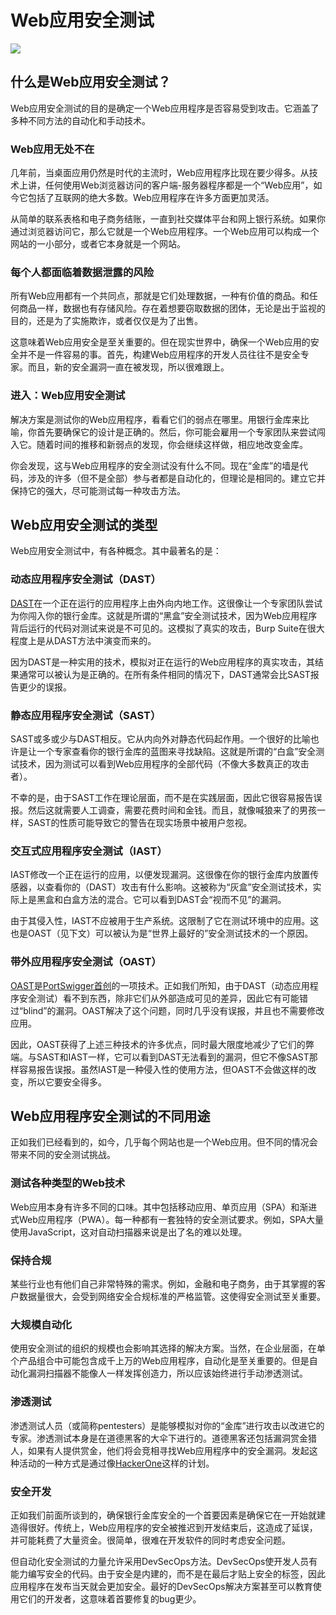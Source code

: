 # Web应用安全测试

![](../../.gitbook/assets/web-app-security-graphic%20%281%29.svg)

## 什么是Web应用安全测试？

Web应用安全测试的目的是确定一个Web应用程序是否容易受到攻击。它涵盖了多种不同方法的自动化和手动技术。

### Web应用无处不在

几年前，当桌面应用仍然是时代的主流时，Web应用程序比现在要少得多。从技术上讲，任何使用Web浏览器访问的客户端-服务器程序都是一个“Web应用”，如今它包括了互联网的绝大多数。Web应用程序在许多方面更加灵活。

从简单的联系表格和电子商务结账，一直到社交媒体平台和网上银行系统。如果你通过浏览器访问它，那么它就是一个Web应用程序。一个Web应用可以构成一个网站的一小部分，或者它本身就是一个网站。

### 每个人都面临着数据泄露的风险

所有Web应用都有一个共同点，那就是它们处理数据，一种有价值的商品。和任何商品一样，数据也有存储风险。存在着想要窃取数据的团体，无论是出于监视的目的，还是为了实施欺诈，或者仅仅是为了出售。

这意味着Web应用安全是至关重要的。但在现实世界中，确保一个Web应用的安全并不是一件容易的事。首先，构建Web应用程序的开发人员往往不是安全专家。而且，新的安全漏洞一直在被发现，所以很难跟上。

### 进入：Web应用安全测试

解决方案是测试你的Web应用程序，看看它们的弱点在哪里。用银行金库来比喻，你首先要确保它的设计是正确的。然后，你可能会雇用一个专家团队来尝试闯入它。随着时间的推移和新弱点的发现，你会继续这样做，相应地改变金库。

你会发现，这与Web应用程序的安全测试没有什么不同。现在“金库”的墙是代码，涉及的许多（但不是全部）参与者都是自动化的，但理论是相同的。建立它并保持它的强大，尽可能测试每一种攻击方法。

## Web应用安全测试的类型

Web应用安全测试中，有各种概念。其中最著名的是：

### 动态应用程序安全测试（DAST）

[DAST](./1-dast.md)在一个正在运行的应用程序上由外向内地工作。这很像让一个专家团队尝试为你闯入你的银行金库。这就是所谓的“黑盒”安全测试技术，因为Web应用程序背后运行的代码对测试来说是不可见的。这模拟了真实的攻击，Burp Suite在很大程度上是从DAST方法中演变而来的。

因为DAST是一种实用的技术，模拟对正在运行的Web应用程序的真实攻击，其结果通常可以被认为是正确的。在所有条件相同的情况下，DAST通常会比SAST报告更少的误报。

### 静态应用程序安全测试（SAST）

SAST或多或少与DAST相反。它从内向外对静态代码起作用。一个很好的比喻也许是让一个专家查看你的银行金库的蓝图来寻找缺陷。这就是所谓的“白盒”安全测试技术，因为测试可以看到Web应用程序的全部代码（不像大多数真正的攻击者）。

不幸的是，由于SAST工作在理论层面，而不是在实践层面，因此它很容易报告误报。然后这就需要人工调查，需要花费时间和金钱。而且，就像喊狼来了的男孩一样，SAST的性质可能导致它的警告在现实场景中被用户忽视。

### 交互式应用程序安全测试（IAST）

IAST修改一个正在运行的应用，以便发现漏洞。这很像在你的银行金库内放置传感器，以查看你的（DAST）攻击有什么影响。这被称为“灰盒”安全测试技术，实际上是黑盒和白盒方法的混合。它可以看到DAST会“视而不见”的漏洞。

由于其侵入性，IAST不应被用于生产系统。这限制了它在测试环境中的应用。这也是OAST（见下文）可以被认为是“世界上最好的”安全测试技术的一个原因。

### 带外应用程序安全测试（OAST）

[OAST](./2-oast.md)是[PortSwigger首创](https://portswigger.net/blog/oast-out-of-band-application-security-testing)的一项技术。正如我们所知，由于DAST（动态应用程序安全测试）看不到东西，除非它们从外部造成可见的差异，因此它有可能错过“blind”的漏洞。OAST解决了这个问题，同时几乎没有误报，并且也不需要修改应用。

因此，OAST获得了上述三种技术的许多优点，同时最大限度地减少了它们的弊端。与SAST和IAST一样，它可以看到DAST无法看到的漏洞，但它不像SAST那样容易报告误报。虽然IAST是一种侵入性的使用方法，但OAST不会做这样的改变，所以它要安全得多。

## Web应用程序安全测试的不同用途

正如我们已经看到的，如今，几乎每个网站也是一个Web应用。但不同的情况会带来不同的安全测试挑战。

### 测试各种类型的Web技术

Web应用本身有许多不同的口味。其中包括移动应用、单页应用（SPA）和渐进式Web应用程序（PWA）。每一种都有一套独特的安全测试要求。例如，SPA大量使用JavaScript，这对自动扫描器来说是出了名的难以处理。

### 保持合规

某些行业也有他们自己非常特殊的需求。例如，金融和电子商务，由于其掌握的客户数据量很大，会受到网络安全合规标准的严格监管。这使得安全测试至关重要。

### 大规模自动化

使用安全测试的组织的规模也会影响其选择的解决方案。当然，在企业层面，在单个产品组合中可能包含成千上万的Web应用程序，自动化是至关重要的。但是自动化漏洞扫描器不能像人一样发挥创造力，所以应该始终进行手动渗透测试。

### 渗透测试

渗透测试人员（或简称pentesters）是能够模拟对你的“金库”进行攻击以改进它的专家。渗透测试本身是在道德黑客的大伞下进行的。道德黑客还包括漏洞赏金猎人，如果有人提供赏金，他们将会竞相寻找Web应用程序中的安全漏洞。发起这种活动的一种方式是通过像[HackerOne](https://www.hackerone.com/)这样的计划。

### 安全开发

正如我们前面所谈到的，确保银行金库安全的一个首要因素是确保它在一开始就建造得很好。传统上，Web应用程序的安全被推迟到开发结束后，这造成了延误，并可能耗费了大量资金。很简单，很难在开发软件的同时考虑安全问题。

但自动化安全测试的力量允许采用DevSecOps方法。DevSecOps使开发人员有能力编写安全的代码。由于安全是内建的，而不是在最后才贴上安全的标签，因此应用程序在发布当天就会更加安全。最好的DevSecOps解决方案甚至可以教育使用它们的开发者，这意味着首要修复的bug更少。


